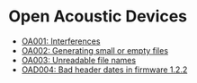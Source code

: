 # Open Acoustic Devices

- [OA001: Interferences](./OA001.md)
- [OA002: Generating small or empty files](./OA002.md)
- [OA003: Unreadable file names](./OA003.md)
- [OAD004: Bad header dates in firmware 1.2.2](./OAD004.md)
